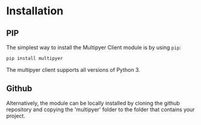# Installation

## PIP

The simplest way to install the Multipyer Client module is by using `pip`:
``` sh
pip install multipyer
```
The multipyer client supports all versions of Python 3.

## Github

Alternatively, the module can be locally installed by cloning the github repository
and copying the 'multipyer' folder to the folder that contains your project.